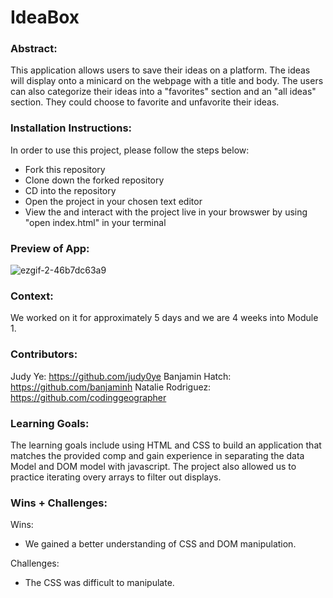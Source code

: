 # IdeaBox 

### Abstract:
[//]: <> (Briefly describe what you built and its features. What problem is the app solving? How does this application solve that problem?)
This application allows users to save their ideas on a platform. The ideas will display onto a minicard on the webpage with a title and body. The users can also categorize their ideas into a "favorites" section and an "all ideas" section. They could choose to favorite and unfavorite their ideas.


### Installation Instructions:
[//]: <> (What steps does a person have to take to get your app cloned down and running?)
In order to use this project, please follow the steps below:
- Fork this repository
- Clone down the forked repository
- CD into the repository 
- Open the project in your chosen text editor
- View the and interact with the project live in your browswer by using "open index.html" in your terminal

### Preview of App:
[//]: <> (Provide ONE gif or screenshot of your application - choose the "coolest" piece of functionality to show off.)
![ezgif-2-46b7dc63a9](https://github.com/judy0ye/whats-for-dinner/assets/129805348/ffe4ac82-c1f7-48b2-8c6b-e70d9eac5473)


### Context:
[//]: <> (Give some context for the project here. How long did you have to work on it? How far into the Turing program are you?)
We worked on it for approximately 5 days and we are 4 weeks into Module 1.

### Contributors:
[//]: <> (Who worked on this application? Link to their GitHubs.)
Judy Ye: https://github.com/judy0ye
Banjamin Hatch: https://github.com/banjaminh
Natalie Rodriguez: https://github.com/codinggeographer

### Learning Goals:
[//]: <> (What were the learning goals of this project? What tech did you work with?)
The learning goals include using HTML and CSS to build an application that matches the provided comp and gain experience in separating the data Model and DOM model with javascript. The project also allowed us to practice iterating overy arrays to filter out displays.

### Wins + Challenges:
[//]: <> (What are 2-3 wins you have from this project? What were some challenges you faced - and how did you get over them?)
Wins:

- We gained a better understanding of CSS and DOM manipulation. 


Challenges:

- The CSS was difficult to manipulate.
